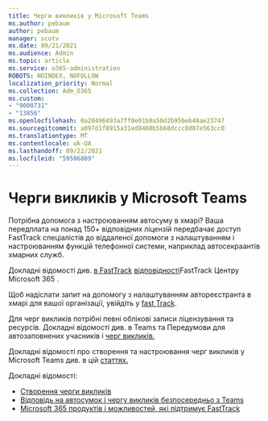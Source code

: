 ```yaml
---
title: Черги викликів у Microsoft Teams
ms.author: pebaum
author: pebaum
manager: scotv
ms.date: 09/21/2021
ms.audience: Admin
ms.topic: article
ms.service: o365-administration
ROBOTS: NOINDEX, NOFOLLOW
localization_priority: Normal
ms.collection: Adm_O365
ms.custom:
- "9000731"
- "13856"
ms.openlocfilehash: 0a28496493a7ff0e01b0a50d2b95beb48ae23747
ms.sourcegitcommit: a097d1f8915a31ed8460b5b68dccc8d87e563cc0
ms.translationtype: MT
ms.contentlocale: uk-UA
ms.lasthandoff: 09/22/2021
ms.locfileid: "59506809"
---
```

# <a name="call-queues-in-microsoft-teams"></a>Черги викликів у Microsoft Teams

Потрібна допомога з настроюванням автосуму в хмарі? Ваша передплата на понад 150+ відповідних ліцензій передбачає доступ FastTrack спеціалістів до віддаленої допомоги з налаштуванням і настроюванням функцій телефонної системи, наприклад автосекраантів хмарних служб.

Докладні відомості див. [в FastTrack](https://docs.microsoft.com/fasttrack/eligibility) [відповідності](https://docs.microsoft.com/fasttrack/introduction#what-is-fasttrack-for-microsoft-365)FastTrack Центру Microsoft 365 .

Щоб надіслати запит на допомогу з налаштуванням автореєстранта в хмарі для вашої організації, увійдіть у [fast Track](https://www.microsoft.com/fasttrack?rtc=1).

Для черг викликів потрібні певні облікові записи ліцензування та ресурсів. Докладні відомості див. в Teams та Передумови для автозаповнених учасників і [черг викликів.](https://docs.microsoft.com/microsoftteams/plan-auto-attendant-call-queue#prerequisites)

Докладні відомості про створення та настроювання черг викликів у Microsoft Teams див. в цій [статтях.](https://docs.microsoft.com/microsoftteams/create-a-phone-system-call-queue) 

Докладні відомості:

- [Створення черги викликів](https://docs.microsoft.com/microsoftteams/create-a-phone-system-call-queue)
- [Відповідь на автосумок і чергу викликів безпосередньо з Teams](https://docs.microsoft.com/microsoftteams/answer-auto-attendant-and-call-queue-calls)
- [Microsoft 365 продуктів і можливостей, які підтримує FastTrack](https://docs.microsoft.com/fasttrack/products-and-capabilities#office-365)